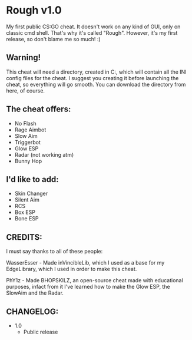 # Rough v1.0
My first public CS:GO cheat. It doesn't work on any kind of GUI, only on classic cmd shell. That's why it's called "Rough".
However, it's my first release, so don't blame me so much! :)

## Warning!

This cheat will need a directory, created in C:\, which will contain all the INI config files for the cheat. I suggest you creating it before launching the cheat, so everything will go smooth. You can download the directory from here, of course.

## The cheat offers:

- No Flash
- Rage Aimbot
- Slow Aim
- Triggerbot
- Glow ESP
- Radar (not working atm)
- Bunny Hop

## I'd like to add:

- Skin Changer
- Silent Aim
- RCS
- Box ESP
- Bone ESP

## CREDITS:
I must say thanks to all of these people:

WasserEsser - Made inVincibleLib, which I used as a base for my EdgeLibrary, which I used in order to make this cheat.

PhY1z - Made BHOPSKILZ, an open-source cheat made with educational purposes, infact from it I've learned how to make the Glow ESP, the SlowAim and the Radar.

## CHANGELOG:

- 1.0
  - Public release
